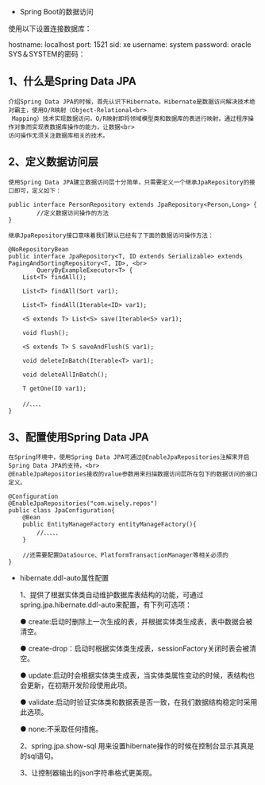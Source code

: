 * Spring Boot的数据访问

使用以下设置连接数据库：

hostname: localhost
port: 1521
sid: xe
username: system
password: oracle
SYS＆SYSTEM的密码：


1、什么是Spring Data JPA 
-------------------
    介绍Spring Data JPA的时候，首先认识下Hibernate。Hibernate是数据访问解决技术绝对霸主，使用O/R映射（Object-Relational<br>
     Mapping）技术实现数据访问，O/R映射即将领域模型类和数据库的表进行映射，通过程序操作对象而实现表数据库操作的能力，让数据<br>
    访问操作无须关注数据库相关的技术。
    
2、定义数据访问层
----------------
    使用Spring Data JPA建立数据访问层十分简单，只需要定义一个继承JpaRepository的接口即可，定义如下：
    
    public interface PersonRepository extends JpaRepository<Person,Long> {
            //定义数据访问操作的方法
    } 
    
    继承JpaRepository接口意味着我们默认已经有了下面的数据访问操作方法：
    
    @NoRepositoryBean
    public interface JpaRepository<T, ID extends Serializable> extends PagingAndSortingRepository<T, ID>, <br>
            QueryByExampleExecutor<T> {
        List<T> findAll();
    
        List<T> findAll(Sort var1);
    
        List<T> findAll(Iterable<ID> var1);
    
        <S extends T> List<S> save(Iterable<S> var1);
    
        void flush();
    
        <S extends T> S saveAndFlush(S var1);
    
        void deleteInBatch(Iterable<T> var1);
    
        void deleteAllInBatch();
    
        T getOne(ID var1);
        
        //、、、、
    }

3、配置使用Spring Data JPA
------------------------
    在Spring环境中，使用Spring Data JPA可通过@EnableJpaRepositories注解来开启Spring Data JPA的支持，<br>
    @EnableJpaRepositories接收的value参数用来扫描数据访问层所在包下的数据访问的接口定义。
    
    @Configuration
    @EnableJpaRepositories("com.wisely.repos")
    public class JpaConfiguration{
        @Bean
        public EntityManageFactory entityManageFactory(){
            //、、、、、
        }
        
        //还需要配置DataSource、PlatformTransactionManager等相关必须的
    }
    
    
* hibernate.ddl-auto属性配置

    1、提供了根据实体类自动维护数据库表结构的功能，可通过spring.jpa.hibernate.ddl-auto来配置，有下列可选项：
    
    ● create:启动时删除上一次生成的表，并根据实体类生成表，表中数据会被清空。
    
    ● create-drop：启动时根据实体类生成表，sessionFactory关闭时表会被清空。
    
    ● update:启动时会根据实体类生成表，当实体类属性变动的时候，表结构也会更新，在初期开发阶段使用此项。
    
    ● validate:启动时验证实体类和数据表是否一致，在我们数据结构稳定时采用此选项。
    
    ● none:不采取任何措施。
    
    
    2、spring.jpa.show-sql 用来设置hibernate操作的时候在控制台显示其真是的sql语句。
    
    3、让控制器输出的json字符串格式更美观。